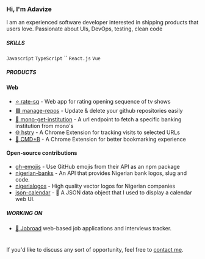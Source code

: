 
### Hi, I'm Adavize

I am an experienced software developer interested in shipping products that users love. Passionate about UIs, DevOps, testing, clean code

##### SKILLS
`Javascript` `TypeScript` `` `React.js` `Vue`

##### PRODUCTS

#### Web
- [⭐ rate-sq](https://github.com/ize-302/rate-sq) - Web app for rating opening sequence of tv shows
- [🟩 manage-repos](https://github.com/ize-302/manage-repos) - Update & delete your github repositories easily
- [🏦 mono-get-institution](https://github.com/ize-302/mono-get-institution) - A url endpoint to fetch a specific banking institution from mono's
- [🌐 hstry](https://github.com/ize-302/hstry) - A Chrome Extension for tracking visits to selected URLs
- [🔖 CMD+B](https://cmdb.ize-302.dev) - A Chrome Extension for better bookmarking experience

#### Open-source contributions
- [gh-emojis](https://github.com/privatenumber/gh-emojis) - Use GitHub emojis from their API as an npm package
- [nigerian-banks](https://github.com/ichtrojan/nigerian-banks) - An API that provides Nigerian bank logos, slug and code.
- [nigerialogos](https://github.com/PaystackHQ/nigerialogos) - High quality vector logos for Nigerian companies
- [json-calendar](https://github.com/rxgx/json-calendar) - 📆 A JSON data object that I used to display a calendar web UI.

##### WORKING ON
- [💼 Jobroad](https://jobraod.co) web-based job applications and interviews tracker.

#
If you'd like to discuss any sort of opportunity, feel free to [contact me](mailto:adavizeozorku@gmail.com).
